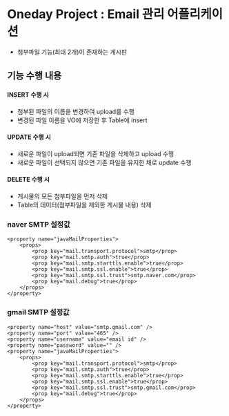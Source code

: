 # Oneday Project : Email 관리 어플리케이션
 * 첨부파일 기능(최대 2개)이 존재하는 게시판

## 기능 수행 내용

#### INSERT 수행 시
 * 첨부된 파일의 이름을 변경하여 upload를 수행
 * 변경된 파일 이름을 VO에 저장한 후 Table에 insert

#### UPDATE 수행 시
 * 새로운 파일이 upload되면 기존 파일을 삭제하고 upload 수행
 * 새로운 파일이 선택되지 않으면 기존 파일을 유지한 채로 update 수행

#### DELETE 수행 시
 * 게시물의 모든 첨부파일을 먼저 삭제
 * Table의 데이터(첨부파일을 제외한 게시물 내용) 삭제

### naver SMTP 설정값
	<property name="javaMailProperties">
		<props>
			<prop key="mail.transport.protocol">smtp</prop>
			<prop key="mail.smtp.auth">true</prop>
			<prop key="mail.smtp.starttls.enable">true</prop>
			<prop key="mail.smtp.ssl.enable">true</prop>
			<prop key="mail.smtp.ssl.trust">smtp.naver.com</prop>
			<prop key="mail.debug">true</prop>
		</props>
	</property>

### gmail SMTP 설정값
	<property name="host" value="smtp.gmail.com" />
	<property name="port" value="465" />
	<property name="username" value="email id" />
	<property name="password" value="" />
	<property name="javaMailProperties">
		<props>
			<prop key="mail.transport.protocol">smtp</prop>
			<prop key="mail.smtp.auth">true</prop>
			<prop key="mail.smtp.starttls.enable">true</prop>
			<prop key="mail.smtp.ssl.enable">true</prop>
			<prop key="mail.smtp.ssl.trust">smtp.gmail.com</prop>
			<prop key="mail.debug">true</prop>
		</props>
	</property>